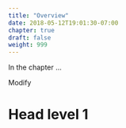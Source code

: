 ```yaml
---
title: "Overview"
date: 2018-05-12T19:01:30-07:00
chapter: true
draft: false
weight: 999
---
```


In the chapter ...



Modify

# Head level 1


